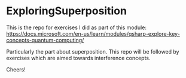 # ExploringSuperposition

This is the repo for exercises I did as part of this module: https://docs.microsoft.com/en-us/learn/modules/qsharp-explore-key-concepts-quantum-computing/

Particularly the part about superposition. This repo will be followed by exercises which are aimed towards interference concepts.

Cheers!
